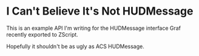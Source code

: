 # I Can't Believe It's Not HUDMessage

This is an example API I'm writing for the HUDMessage interface Graf recently
exported to ZScript.

Hopefully it shouldn't be as ugly as ACS HUDMessage.
